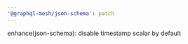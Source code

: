 ```yaml
---
'@graphql-mesh/json-schema': patch
---
```


enhance(json-schema): disable timestamp scalar by default

